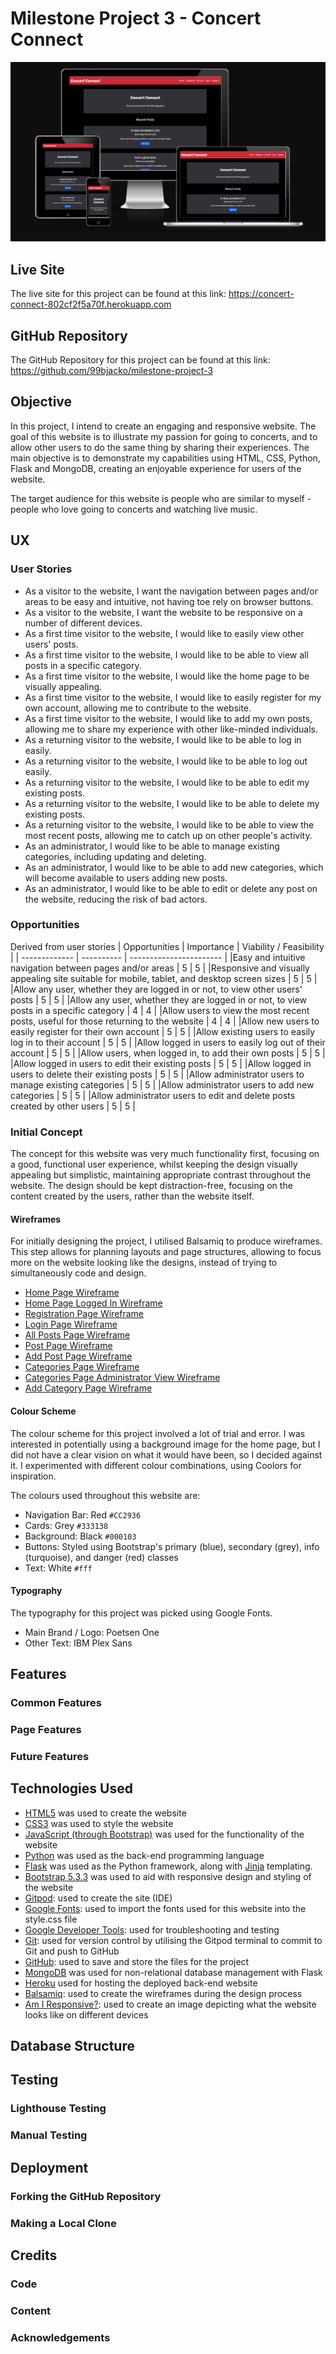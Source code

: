 # Milestone Project 3 - Concert Connect

![Responsive Website Mockup](./static/images/documentation/responsive_image.png)

## Live Site

The live site for this project can be found at this link: <https://concert-connect-802cf2f5a70f.herokuapp.com>

## GitHub Repository

The GitHub Repository for this project can be found at this link: <https://github.com/99bjacko/milestone-project-3>

## Objective

In this project, I intend to create an engaging and responsive website. The goal of this website is to illustrate my passion for going to concerts, and to allow other users to do the same thing by sharing their experiences. The main objective is to demonstrate my capabilities using HTML, CSS, Python, Flask and MongoDB, creating an enjoyable experience for users of the website.

The target audience for this website is people who are similar to myself - people who love going to concerts and watching live music.

## UX

### User Stories

- As a visitor to the website, I want the navigation between pages and/or areas to be easy and intuitive, not having toe rely on browser buttons.
- As a visitor to the website, I want the website to be responsive on a number of different devices.
- As a first time visitor to the website, I would like to easily view other users' posts.
- As a first time visitor to the website, I would like to be able to view all posts in a specific category.
- As a first time visitor to the website, I would like the home page to be visually appealing.
- As a first time visitor to the website, I would like to easily register for my own account, allowing me to contribute to the website.
- As a first time visitor to the website, I would like to add my own posts, allowing me to share my experience with other like-minded individuals.
- As a returning visitor to the website, I would like to be able to log in easily.
- As a returning visitor to the website, I would like to be able to log out easily.
- As a returning visitor to the website, I would like to be able to edit my existing posts.
- As a returning visitor to the website, I would like to be able to delete my existing posts.
- As a returning visitor to the website, I would like to be able to view the most recent posts, allowing me to catch up on other people's activity.
- As an administrator, I would like to be able to manage existing categories, including updating and deleting.
- As an administrator, I would like to be able to add new categories, which will become available to users adding new posts.
- As an administrator, I would like to be able to edit or delete any post on the website, reducing the risk of bad actors.

### Opportunities

Derived from user stories
| Opportunities | Importance | Viability / Feasibility |
| ------------- | ---------- | ----------------------- |
|Easy and intuitive navigation between pages and/or areas | 5 | 5 |
|Responsive and visually appealing site suitable for mobile, tablet, and desktop screen sizes | 5 | 5 |
|Allow any user, whether they are logged in or not, to view other users' posts | 5 | 5 |
|Allow any user, whether they are logged in or not, to view posts in a specific category | 4 | 4 |
|Allow users to view the most recent posts, useful for those returning to the website | 4 | 4 |
|Allow new users to easily register for their own account | 5 | 5 |
|Allow existing users to easily log in to their account | 5 | 5 |
|Allow logged in users to easily log out of their account | 5 | 5 |
|Allow users, when logged in, to add their own posts | 5 | 5 |
|Allow logged in users to edit their existing posts | 5 | 5 |
|Allow logged in users to delete their existing posts | 5 | 5 |
|Allow administrator users to manage existing categories | 5 | 5 |
|Allow administrator users to add new categories | 5 | 5 |
|Allow administrator users to edit and delete posts created by other users | 5 | 5 |

### Initial Concept

The concept for this website was very much functionality first, focusing on a good, functional user experience, whilst keeping the design visually appealing but simplistic, maintaining appropriate contrast throughout the website. The design should be kept distraction-free, focusing on the content created by the users, rather than the website itself. 

#### Wireframes

For initially designing the project, I utilised Balsamiq to produce wireframes. This step allows for planning layouts and page structures, allowing to focus more on the website looking like the designs, instead of trying to simultaneously code and design.

- [Home Page Wireframe](./static/images/documentation/home_page_wireframe.png)
- [Home Page Logged In Wireframe](./static/images/documentation/home_page_logged_in_wireframe.png)
- [Registration Page Wireframe](./static/images/documentation/registration_page_wireframe.png)
- [Login Page Wireframe](./static/images/documentation/login_page_wireframe.png)
- [All Posts Page Wireframe](./static/images/documentation/all_posts_page_wireframe.png)
- [Post Page Wireframe](./static/images/documentation/post_page_wireframe.png)
- [Add Post Page Wireframe](./static/images/documentation/add_post_page_wireframe.png)
- [Categories Page Wireframe](./static/images/documentation/categories_page_wireframe.png)
- [Categories Page Administrator View Wireframe](./static/images/documentation/categories_page_administrator_wireframe.png)
- [Add Category Page Wireframe](./static/images/documentation/add_category_page_wireframe.png)

#### Colour Scheme

The colour scheme for this project involved a lot of trial and error. I was interested in potentially using a background image for the home page, but I did not have a clear vision on what it would have been, so I decided against it. I experimented with different colour combinations, using Coolors for inspiration.

The colours used throughout this website are:
- Navigation Bar: Red `#CC2936`
- Cards: Grey `#333138`
- Background: Black `#000103`
- Buttons: Styled using Bootstrap's primary (blue), secondary (grey), info (turquoise), and danger (red) classes
- Text: White `#fff`

#### Typography

The typography for this project was picked using Google Fonts.
- Main Brand / Logo: Poetsen One
- Other Text: IBM Plex Sans

## Features

### Common Features

### Page Features

### Future Features

## Technologies Used

- [HTML5](https://en.wikipedia.org/wiki/HTML5) was used to create the website
- [CSS3](https://en.wikipedia.org/wiki/CSS) was used to style the website
- [JavaScript (through Bootstrap)](https://en.wikipedia.org/wiki/JavaScript) was used for the functionality of the website
- [Python](https://www.python.org/) was used as the back-end programming language
- [Flask](https://flask.palletsprojects.com/en/3.0.x/) was used as the Python framework, along with [Jinja](https://jinja.palletsprojects.com/en/3.1.x/) templating.
- [Bootstrap 5.3.3](https://getbootstrap.com/docs/5.0/getting-started/introduction/) was used to aid with responsive design and styling of the website
- [Gitpod](https://gitpod.io/): used to create the site (IDE)
- [Google Fonts](https://fonts.google.com/): used to import the fonts used for this website into the style.css file
- [Google Developer Tools](https://developer.chrome.com/docs/devtools/): used for troubleshooting and testing
- [Git](https://git-scm.com/): used for version control by utilising the Gitpod terminal to commit to Git and push to GitHub
- [GitHub](https://github.com/): used to save and store the files for the project
- [MongoDB](https://www.mongodb.com) was used for non-relational database management with Flask
- [Heroku](https://www.heroku.com/) used for hosting the deployed back-end website
- [Balsamiq](https://balsamiq.com/): used to create the wireframes during the design process
- [Am I Responsive?](https://ui.dev/amiresponsive): used to create an image depicting what the website looks like on different devices

## Database Structure

## Testing

### Lighthouse Testing

### Manual Testing

## Deployment

### Forking the GitHub Repository

### Making a Local Clone

## Credits

### Code

### Content

### Acknowledgements
